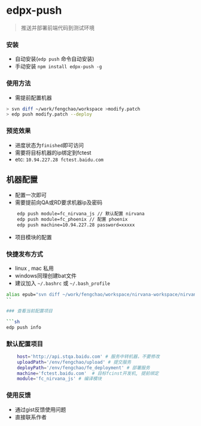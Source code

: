 edpx-push
=========
> 推送并部署前端代码到测试环境

### 安装
- 自动安装(`edp push` 命令自动安装)
- 手动安装 `npm install edpx-push -g`

### 使用方法
- 需提前配置机器

```sh
> svn diff ~/work/fengchao/workspace >modify.patch
> edp push modify.patch --deploy
```

### 预览效果
- 进度状态为`finished`即可访问
- 需要将目标机器的ip绑定到fctest
- etc: `10.94.227.28 fctest.baidu.com`


## 机器配置
- 配置一次即可
- 需要提前向QA或RD要求机器ip及密码

```sh
    edp push module=fc_nirvana_js // 默认配置 nirvana
    edp push module=fc_phoenix // 配置 phoenix
    edp push machine=10.94.227.28 password=xxxxx 
```
- 项目模块的配置


### 快捷发布方式 
- linux , mac 私用
- windows同理创建bat文件
- 建议加入 `~/.bashrc` 或 `~/.bash_profile`

```sh
alias epub="svn diff ~/work/fengchao/workspace/nirvana-workspace/nirvana > ~/work/fengchao/workspace/modify.patch & edp push ~/work/fengchao/workspace/modify.patch --deploy"
``

### 查看当前配置项目

```sh
edp push info
```

### 默认配置项目

```sh
    host='http://api.stqa.baidu.com' # 服务中转机器，不要修改
    uploadPath='/env/fengchao/upload' # 提交服务
    deployPath='/env/fengchao/fe_deployment' # 部署服务
    machine='fctest.baidu.com'  # 目标fcinst开发机, 提前绑定
    module='fc_nirvana_js' # 编译模块
```

### 使用反馈
- 通过gist反馈使用问题
- 直接联系作者